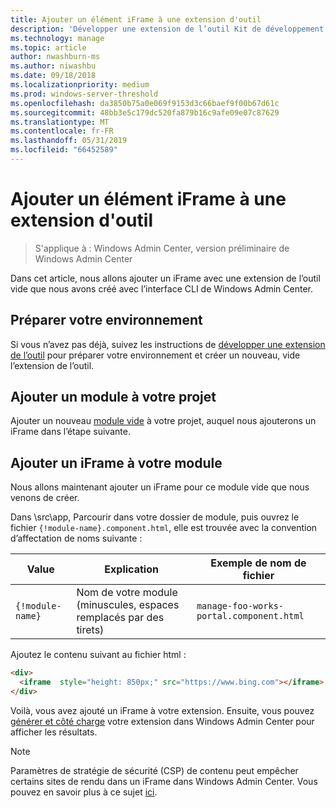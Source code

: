 ```yaml
---
title: Ajouter un élément iFrame à une extension d'outil
description: 'Développer une extension de l’outil Kit de développement Windows Admin Center (projet Honolulu) : ajout d’un iFrame avec une extension de l’outil'
ms.technology: manage
ms.topic: article
author: nwashburn-ms
ms.author: niwashbu
ms.date: 09/18/2018
ms.localizationpriority: medium
ms.prod: windows-server-threshold
ms.openlocfilehash: da3850b75a0e069f9153d3c66baef9f00b67d61c
ms.sourcegitcommit: 48bb3e5c179dc520fa879b16c9afe09e07c87629
ms.translationtype: MT
ms.contentlocale: fr-FR
ms.lasthandoff: 05/31/2019
ms.locfileid: "66452589"
---
```

# <a name="add-an-iframe-to-a-tool-extension"></a>Ajouter un élément iFrame à une extension d'outil

>S'applique à : Windows Admin Center, version préliminaire de Windows Admin Center

Dans cet article, nous allons ajouter un iFrame avec une extension de l’outil vide que nous avons créé avec l’interface CLI de Windows Admin Center.

## <a name="prepare-your-environment"></a>Préparer votre environnement ##

Si vous n’avez pas déjà, suivez les instructions de [développer une extension de l’outil](../develop-tool.md) pour préparer votre environnement et créer un nouveau, vide l’extension de l’outil.

## <a name="add-a-module-to-your-project"></a>Ajouter un module à votre projet ##

Ajouter un nouveau [module vide](add-module.md) à votre projet, auquel nous ajouterons un iFrame dans l’étape suivante.  

## <a name="add-an-iframe-to-your-module"></a>Ajouter un iFrame à votre module ##

Nous allons maintenant ajouter un iFrame pour ce module vide que nous venons de créer.

Dans \src\app\, Parcourir dans votre dossier de module, puis ouvrez le fichier ```{!module-name}.component.html```, elle est trouvée avec la convention d’affectation de noms suivante :

| Value | Explication | Exemple de nom de fichier |
| ----- | ----------- | ------- |
| ```{!module-name}``` | Nom de votre module (minuscules, espaces remplacés par des tirets) | ```manage-foo-works-portal.component.html``` |
    
Ajoutez le contenu suivant au fichier html :

``` html
<div>
  <iframe  style="height: 850px;" src="https://www.bing.com"></iframe>
</div>
```

Voilà, vous avez ajouté un iFrame à votre extension.  Ensuite, vous pouvez [générer et côté charge](../develop-tool.md#build-and-side-load-your-extension) votre extension dans Windows Admin Center pour afficher les résultats.

> [!Note]
> Paramètres de stratégie de sécurité (CSP) de contenu peut empêcher certains sites de rendu dans un iFrame dans Windows Admin Center. Vous pouvez en savoir plus à ce sujet [ici](https://content-security-policy.com/). 
